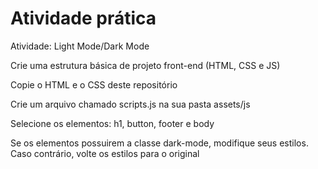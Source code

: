 # Atividade prática

Atividade: Light Mode/Dark Mode

Crie uma estrutura básica de projeto front-end (HTML, CSS e JS)

Copie o HTML e o CSS deste repositório

Crie um arquivo chamado scripts.js na sua pasta assets/js

Selecione os elementos: h1, button, footer e body

Se os elementos possuirem a classe dark-mode, modifique seus estilos. Caso contrário, volte os estilos para o original